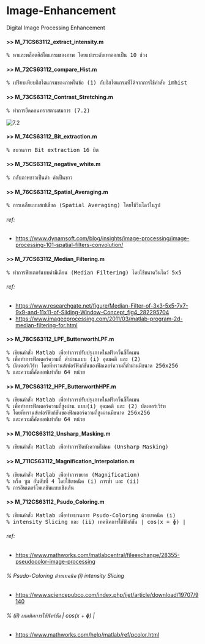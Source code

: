 # Image-Enhancement
Digital Image Processing Enhancement


#### >> M_71CS63112_extract_intensity.m
<pre>
% หาและพล็อตฮิสโตแกรมของภาพ โดยแบ่งระดับเทาออกเป็น 10 ช่วง
</pre>

#### >> M_72CS63112_compare_Hist.m
<pre>
% เปรียบเทียบฮิสโตแกรมของภาพในข้อ (1) กับฮิสโตแกรมที่ได้จากการใช้คำสั่ง imhist
</pre>

#### >> M_73CS63112_Contrast_Stretching.m
<pre>
% ทำการยืดคอนทราสตามสมการ (7.2)
</pre>
![7.2](https://github.com/lacakp/Image-Enhancement/blob/fad21a02bab09a71702cf39ed06d8619ad1d2e38/Images/img72.jpg)

#### >> M_74CS63112_Bit_extraction.m
<pre>
% ขบวนการ Bit extraction 16 บิต
</pre>

#### >> M_75CS63112_negative_white.m
<pre>
% กลับภาพขาวเป็นดำ ดำเป็นขาว
</pre>

#### >> M_76CS63112_Spatial_Averaging.m
<pre>
% การเฉลี่ยแบบสเปเชียล (Spatial Averaging) โดยใช้วินโดว์ในรูป 
</pre>
###### ref:
- https://www.dynamsoft.com/blog/insights/image-processing/image-processing-101-spatial-filters-convolution/

#### >> M_77CS63112_Median_Filtering.m
<pre>
% ทำการฟิลเตอร์แบบค่ามีเดียน (Median Filtering) โดยใช้ขนาดวินโดว์ 5x5
</pre>
###### ref:
- https://www.researchgate.net/figure/Median-Filter-of-3x3-5x5-7x7-9x9-and-11x11-of-Sliding-Window-Concept_fig4_282295704
- https://www.imageeprocessing.com/2011/03/matlab-program-2d-median-filtering-for.html

#### >> M_78CS63112_LPF_ButterworthLPF.m
<pre>
% เขียนคำสั่ง Matlab เพื่อทำการปรับปรุงภาพในฟรีเคว็นซีโดเมน 
% เพื่อทำการฟิลเตอร์ความถี่ ต่ำผ่านแบบ (i) อุดมคติ และ (2) 
% บัตเตอร์เวิร์ท โดยที่ทรานส์เฟอร์ฟังก์ชันของฟิลเตอร์ความถี่ต่ำผ่านมีขนาด 256x256 
% และความถี่คัตออฟเท่ากับ 64 หน่วย
</pre>

#### >> M_79CS63112_HPF_ButterworthHPF.m
<pre>
% เขียนคำสั่ง Matlab เพื่อทำการปรับปรุงภาพในฟรีเคว็นซีโดเมน 
% เพื่อทำการฟิลเตอร์ความถี่สูงผ่าน แบบ(i) อุดมคติ และ (2) บัตเตอร์เวิร์ท 
% โดยที่ทรานส์เฟอร์ฟังก์ชันของฟิลเตอร์ความถี่สูงผ่านมีขนาด 256x256 
% และความถี่คัตออฟเท่ากับ 64 หน่วย
</pre>

#### >> M_710CS63112_Unsharp_Masking.m
<pre>
% เขียนคำสั่ง Matlab เพื่อทำการปิดบังความไม่คม (Unsharp Masking)
</pre>

#### >> M_711CS63112_Magnification_Interpolation.m
<pre>
% เขียนคำสั่ง Matlab เพื่อทำการขยาย (Magnification) 
% หรือ ซูม อันดับที่ 4 โดยใช้เทคนิค (i) การซ้ำ และ (ii) 
% การอินเตอร์โพเลชันแบบเชิงเส้น
</pre>

#### >> M_712CS63112_Psudo_Coloring.m
<pre>
% เขียนคำสั่ง Matlab เพื่อทำขบวนการ Psudo-Coloring ด้วยเทคนิค (i) 
% intensity Slicing และ (ii) เทคนิคการใช้ฟังก์ชัน | cos(x + ɸ) |
</pre>
###### ref:
- https://www.mathworks.com/matlabcentral/fileexchange/28355-pseudocolor-image-processing

###### % Psudo-Coloring ด้วยเทคนิค (i) intensity Slicing
- https://www.sciencepubco.com/index.php/ijet/article/download/19707/9140

###### % (ii) เทคนิคการใช้ฟังก์ชัน | cos(x + ɸ) |
- https://www.mathworks.com/help/matlab/ref/pcolor.html
